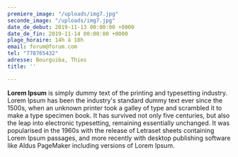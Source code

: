 ```yaml
---
premiere_image: "/uploads/img7.jpg"
seconde_image: "/uploads/img7.jpg"
date_de_debut: 2019-11-13 00:00:00 +0000
date_de_fin: 2019-11-14 00:00:00 +0000
plage_horaire: 14h à 18h
email: forum@forum.com
tel: "778765432"
adresse: Bourguiba, Thies
title: ''

---
```

**Lorem Ipsum** is simply dummy text of the printing and typesetting industry. Lorem Ipsum has been the industry's standard dummy text ever since the 1500s, when an unknown printer took a galley of type and scrambled it to make a type specimen book. It has survived not only five centuries, but also the leap into electronic typesetting, remaining essentially unchanged. It was popularised in the 1960s with the release of Letraset sheets containing Lorem Ipsum passages, and more recently with desktop publishing software like Aldus PageMaker including versions of Lorem Ipsum.